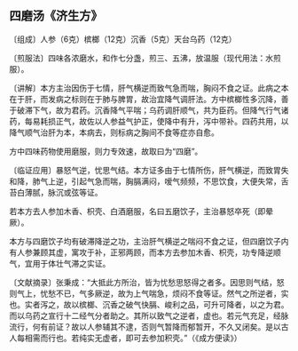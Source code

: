 ## 四磨汤《济生方》

〔组成〕人参（6克）槟榔（12克）沉香（5克）天台乌药（12克）

〔煎服法〕四味各浓磨水，和作七分盏，煎三、五沸，放温服（现代用法：水煎服）。

〔讲解〕本方主治因伤于七情，肝气横逆而致气急而喘，胸闷不食之证。此病之本在于肝，而发病之标则在于肺与脾胃，故治宜降气调肝法。方中槟榔性多沉降，善于破滞下气，故为君药。沉香降气平喘；乌药调肝顺气，共为臣药。但降气行气诸药，每易耗损正气，故佐以人参益气护正，使降中有升，泻中带补。四药共用，以降气顺气治肝为本，本病去，则标病之胸间不食等症亦自愈。

方中四味药物使用磨服，则力专效速，故取曰为“四磨”。

〔临证应用〕暴怒气逆，忧思气结。本方证多由于七情所伤，肝气横逆，而致胃失和降，肺气上逆，引起气急而喘，胸膈满闷，嗳气频频，不思饮食，大便失常，舌苔白薄腻，脉沉或弦等证。

若本方去人参加木香、枳壳、白酒磨服，名曰五磨饮子，主治暴怒卒死（即晕厥）。

本方与四磨饮子均有破滞降逆之功，主治肝气横逆之喘闷不食之证，但四磨饮子内有人参兼顾其虚，寓攻于补，正邪两顾，而本方去参加木香、枳壳，功专降逆顺气，宜用于体壮气滞之实证。

〔文献摘录〕张秉成：“大抵此方所治，皆为忧愁思怒得之者多。因思则气结，怒则气上，忧愁不已，气多厥逆，故为上气喘急，烦闷不食等证。然气之所逆者，实也。实者泻之，故以槟榔、沉香之破气快膈、峻利之品，可升可降者，以之为君。而以乌药之宣行十二经气分者助之。其所以致气之逆者，虚也。若元气充足，经脉流行，何有前证？故以人参辅其不逮，否则气暂降而郁暂开，不久又闭矣。是以古人每相需而行也。若纯实无虚者，即可去参加积壳。”（《成方便读》）
